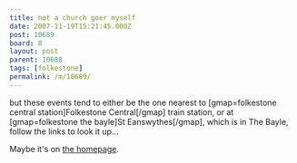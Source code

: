 ```yaml
---
title: not a church goer myself
date: 2007-11-19T15:21:45.000Z
post: 10689
board: 8
layout: post
parent: 10688
tags: [folkestone]
permalink: /m/10689/
---
```

but these events tend to either be the one nearest to [gmap=folkestone central station]Folkestone Central[/gmap] train station, or at [gmap=folkestone the bayle]St Eanswythes[/gmap], which is in The Bayle, follow the links to look it up...

Maybe it's on <a href="http://www.folkestonegerald.com">the homepage</a>.
